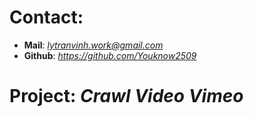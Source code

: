 # Contact:
- **Mail**: *lytranvinh.work@gmail.com*
- **Github**: *https://github.com/Youknow2509*

# Project: *Crawl Video Vimeo*